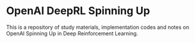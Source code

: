 # OpenAI DeepRL Spinning Up
This is a repository of study materials, implementation codes and notes on OpenAI Spinning Up in Deep Reinforcement Learning.
